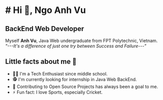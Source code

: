 # # Hi 👋, Ngo Anh Vu

## BackEnd Web Developer

Myself **Anh Vu**, Java Web undergraduate from FPT Polytechnic, Vietnam.  
_"---It's a difference of just one try between Success and Failure---"_  

## Little facts about me 🤔  
- 🧑‍💻 I'm a Tech Enthusiast since middle school.  
- 🕵️ I'm currently looking for internship in Java Web BackEnd.  
- 🍦 Contributing to Open Source Projects has always been a goal to me.  
- ⚡ Fun fact: I love Sports, especially Cricket.

